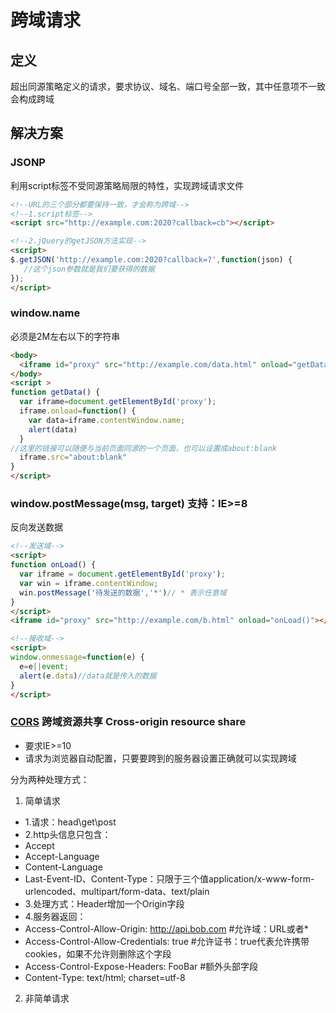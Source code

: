 # 跨域请求

## 定义
超出同源策略定义的请求，要求协议、域名、端口号全部一致，其中任意项不一致会构成跨域



## 解决方案
### JSONP
利用script标签不受同源策略局限的特性，实现跨域请求文件
```html
<!--URL的三个部分都要保持一致，才会称为跨域-->
<!--1.script标签-->
<script src="http://example.com:2020?callback=cb"></script>

<!--2.jQuery的getJSON方法实现-->
<script>
$.getJSON('http://example.com:2020?callback=?',function(json) {
   //这个json参数就是我们要获得的数据  
});
</script>
```
### window.name
必须是2M左右以下的字符串
```html
<body>
  <iframe id="proxy" src="http://example.com/data.html" onload="getData()"></iframe>
</body>
<script >
function getData() {
  var iframe=document.getElementById('proxy');
  iframe.onload=function() {
    var data=iframe.contentWindow.name;
    alert(data)
  }
//这里的链接可以随便与当前页面同源的一个页面，也可以设置成about:blank  
  iframe.src="about:blank"
}
</script>
```

### window.postMessage(msg, target) 支持：IE>=8
反向发送数据
```html
<!--发送域-->
<script>
function onLoad() {
  var iframe = document.getElementById('proxy');
  var win = iframe.contentWindow;
  win.postMessage('待发送的数据','*')// * 表示任意域
}
</script>
<iframe id="proxy" src="http://example.com/b.html" onload="onLoad()"></iframe>

<!--接收域-->
<script>
window.onmessage=function(e) {
  e=e||event;
  alert(e.data)//data就是传入的数据
}
</script>
```

### [CORS](http://www.ruanyifeng.com/blog/2016/04/cors.html) 跨域资源共享 Cross-origin resource share 
- 要求IE>=10
- 请求为浏览器自动配置，只要要跨到的服务器设置正确就可以实现跨域

分为两种处理方式：
1. 简单请求
- 1.请求：head\get\post
- 2.http头信息只包含：
- Accept
- Accept-Language
- Content-Language
- Last-Event-ID、Content-Type：只限于三个值application/x-www-form-urlencoded、multipart/form-data、text/plain
- 3.处理方式：Header增加一个Origin字段
- 4.服务器返回：
- Access-Control-Allow-Origin: http://api.bob.com #允许域：URL或者*
- Access-Control-Allow-Credentials: true #允许证书：true代表允许携带cookies，如果不允许则删除这个字段
- Access-Control-Expose-Headers: FooBar #额外头部字段
- Content-Type: text/html; charset=utf-8
2. 非简单请求